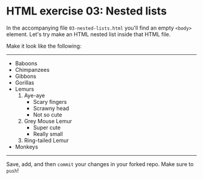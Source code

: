 # HTML exercise 03: Nested lists

In the accompanying file `03-nested-lists.html` you'll find an empty `<body>` element. Let's try make an HTML nested list inside that HTML file. 

Make it look like the following:

---

- Baboons
- Chimpanzees
- Gibbons
- Gorillas
- Lemurs
  1. Aye-aye
     - Scary fingers
     - Scrawny head
     - Not so cute
  1. Grey Mouse Lemur
     - Super cute
     - Really small
  1. Ring-tailed Lemur
- Monkeys

---

Save, add, and then `commit` your changes in your forked repo. Make sure to `push`!